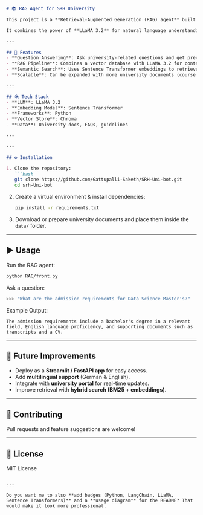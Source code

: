 


```markdown
# 📚 RAG Agent for SRH University  

This project is a **Retrieval-Augmented Generation (RAG) agent** built to assist students and staff at **SRH University** with answering queries related to the university, courses, admissions, and general information.  

It combines the power of **LLaMA 3.2** for natural language understanding and **Sentence Transformers** for efficient embedding-based retrieval.  

---

## 🚀 Features  
- **Question Answering**: Ask university-related questions and get precise answers.  
- **RAG Pipeline**: Combines a vector database with LLaMA 3.2 for context-aware responses.  
- **Semantic Search**: Uses Sentence Transformer embeddings to retrieve the most relevant documents.  
- **Scalable**: Can be expanded with more university documents (course guides, policies, FAQs).  

---

## 🛠️ Tech Stack  
- **LLM**: LLaMA 3.2  
- **Embedding Model**: Sentence Transformer  
- **Frameworks**: Python 
- **Vector Store**: Chroma  
- **Data**: University docs, FAQs, guidelines  

---

---

## ⚙️ Installation  

1. Clone the repository:  
   ```bash
   git clone https://github.com/Gattupalli-Saketh/SRH-Uni-bot.git
   cd srh-Uni-bot
````

2. Create a virtual environment & install dependencies:

   ```bash
   pip install -r requirements.txt
   ```

3. Download or prepare university documents and place them inside the `data/` folder.

---

## ▶️ Usage

Run the RAG agent:

```bash
python RAG/front.py
```

Ask a question:

```bash
>>> "What are the admission requirements for Data Science Master's?"
```

Example Output:

```
The admission requirements include a bachelor's degree in a relevant field, English language proficiency, and supporting documents such as transcripts and a CV.
```

---

## 📌 Future Improvements

* Deploy as a **Streamlit / FastAPI app** for easy access.
* Add **multilingual support** (German & English).
* Integrate with **university portal** for real-time updates.
* Improve retrieval with **hybrid search (BM25 + embeddings)**.

---

## 🤝 Contributing

Pull requests and feature suggestions are welcome!

---

## 📄 License

MIT License

```

---

Do you want me to also **add badges (Python, LangChain, LLaMA, Sentence Transformers)** and a **usage diagram** for the README? That would make it look more professional.
```
